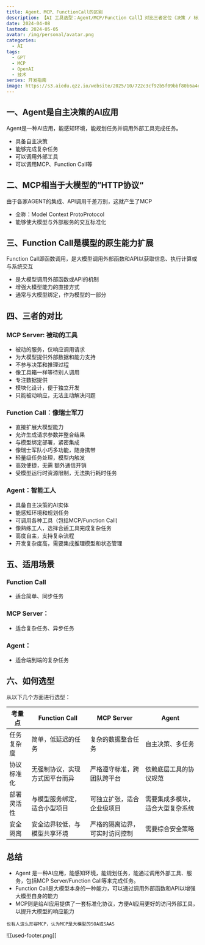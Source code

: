 ```yaml
---
title: Agent、MCP、FunctionCall的区别
description: 【AI 工具选型：Agent/MCP/Function Call】对比三者定位（决策 / 标准化 / 扩展），给任务复杂度 / 部署灵活度参考，解决 AI 工具选型难题
date: 2024-04-08
lastmod: 2024-05-05
avatar: /img/personal/avatar.png
categories:
  - AI
tags:
  - GPT
  - MCP
  - OpenAI
  - 技术
series: 开发指南
image: https://s3.aiedu.qzz.io/website/2025/10/722c3cf92b5f09bbf80b6a4e5c47350b.png
---
```




## 一、Agent是自主决策的AI应用

Agent是一种AI应用，能感知环境，能规划任务并调用外部工具完成任务。
* 具备自主决策
* 能够完成复杂任务
* 可以调用外部工具
* 可以调用MCP、Function Call等

<!--more-->

## 二、MCP相当于大模型的”HTTP协议“

由于各家AGENT的集成、API调用千差万别，这就产生了MCP
* 全称：Model Context ProtoProtocol
* 能够使大模型与外部服务的交互标准化

## 三、Function Call是模型的原生能力扩展

Function Call即函数调用，是大模型调用外部函数和API以获取信息、执行计算或与系统交互
* 是大模型调用外部函数或API的机制
* 增强大模型能力的直接方式
* 通常与大模型绑定，作为模型的一部分

## 四、三者的对比

### MCP Server: 被动的工具
* 被动的服务，仅响应调用请求
* 为大模型提供外部数据和能力支持
* 不参与决策和推理过程
* 像工具箱一样等待别人调用
* 专注数据提供
* 模块化设计，便于独立开发
* 只能被动响应，无法主动解决问题
### Function Call：像瑞士军刀
* 直接扩展大模型能力
* 允许生成请求参数并整合结果
* 与模型绑定部署，紧密集成
* 像瑞士军队小巧多功能，随身携带
* 轻量级任务处理，模型内触发
* 高效便捷，无需 额外通信开销
* 受模型运行时资源限制，无法执行耗时任务
### Agent：智能工人
* 具备自主决策的AI实体
* 能感知环境和规划任务
* 可调用各种工具（包括MCP/Function Call)
* 像熟练工人，选择合适工具完成复杂任务
* 高度自主，支持复杂流程
* 开发复杂度高，需要集成推理模型和状态管理


## 五、适用场景

### Function Call
* 适合简单、同步任务
### MCP Server：
* 适合复杂任务、异步任务
### Agent：
* 适合端到端的复杂任务


## 六、如何选型

从以下几个方面进行选型：

| 考量点     | Function Call                  | MCP Server                     | Agent                            |
| ---------- | ------------------------------ | ------------------------------ | -------------------------------- |
| 任务复杂度 | 简单，低延迟的任务             | 复杂的数据整合任务             | 自主决策、多任务                 |
| 协议标准化 | 无强制协议，实现方式因平台而异 | 严格遵守标准，跨团队跨平台     | 依赖底层工具的协议规范           |
| 部署灵活性 | 与模型服务绑定，适合小型项目   | 可独立扩张，适合企业级项目     | 需要集成多模块，适合大型复杂系统 |
| 安全隔离   | 安全边界较低，与模型共享环境   | 严格的隔离边界，可实时访问控制 | 需要综合安全策略                 |


## 总结

* Agent 是一种AI应用，能感知环境，能规划任务，能通过调用外部工具、服务，包括MCP Server/Function Call等来完成任务。
* Function Call是大模型本身的一种能力，可以通过调用外部函数和API以增强大模型自身的能力
* MCP则是给AI应用提供了一套标准化协议，方便AI应用更好的访问外部工具，以提升大模型的响应能力

```
也有人这么形容MCP，认为MCP是大模型的SOA或SAAS
```


![[used-footer.png]]